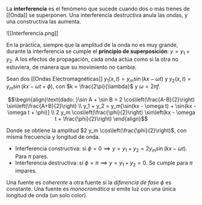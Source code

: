 La **interferencia** es el fenómeno que sucede cuando dos o más trenes de [[Onda]] se superponen. Una interferencia destructiva anula las ondas, y una constructiva las aumenta.

![[Interferencia.png]]

En la práctica, siempre que la amplitud de la onda no es muy grande, durante la interferencia se cumple el **principio de superposición**: $y = y_1 + y_2$. A los efectos de propagación, cada onda actúa como si la otra no estuviera, de manera que su movimiento no cambia.

Sean dos [[Ondas Electromagnéticas]] $y_1(x, t) = y_m \sin(kx - \omega t)$ y $y_2(x, t) = y_m \sin(kx - \omega t + \phi)$, con $k = \frac{2\pi}{\lambda}$ y $\omega = 2 \pi f$.

$$\begin{align}\text{dado: }\sin A + \sin B = 2 \cos\left(\frac{A-B}{2}\right) \sin\left(\frac{A+B}{2}\right) \\
y_1 + y_2 = y_m[\sin(kx - \omega t) + \sin(kx - \omega t + \phi)] \\
2 y_m \cos\left(\frac{\phi}{2}\right) \sin\left(kx - \omega t + \frac{\phi}{2}\right)
\end{align}$$

Donde se obtiene la amplitud $2 y_m \cos\left(\frac{\phi}{2}\right)$, con misma frecuencia y longitud de onda. 

- Interferencia constructiva: si $\phi = 0 \implies y = y_1 + y_2 = 2 y_m \sin(kx - \omega t)$. Para $\pi$ pares.
- Interferencia destructiva: si $\phi = \pi \implies y = y_1 + y_2 = 0$. Se cumple para $\pi$ impares.

Una fuente es *coherente* a otra fuente si la *diferencia de fase* $\phi$ es constante. Una fuente es *monocromática* si emite luz con una única longitud de onda (un solo color).
